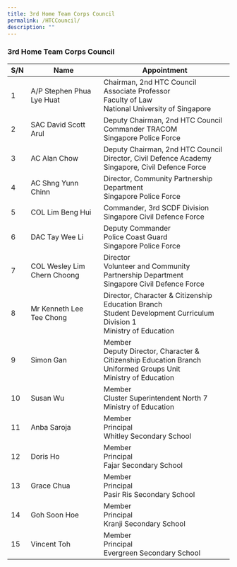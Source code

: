 ```yaml
---
title: 3rd Home Team Corps Council
permalink: /HTCCouncil/
description: ""
---
```

### 3rd Home Team Corps Council


| S/N | Name | Appointment |
| -------- | -------- | -------- |
| 1     | A/P Stephen Phua Lye Huat     | Chairman, 2nd HTC Council<br>Associate Professor<br>Faculty of Law<br>National University of Singapore     |
| 2     | SAC David Scott Arul     | Deputy Chairman, 2nd HTC Council<br>Commander TRACOM<br>Singapore Police Force     |
| 3     | AC Alan Chow     | Deputy Chairman, 2nd HTC Council<br>Director, Civil Defence Academy<br>Singapore, Civil Defence Force     |
| 4     | AC Shng Yunn Chinn     | Director, Community Partnership Department<br>Singapore Police Force     |
| 5     | COL Lim Beng Hui     | Commander, 3rd SCDF Division<br>Singapore Civil Defence Force     |
| 6     | DAC Tay Wee Li     | Deputy Commander<br>Police Coast Guard<br>Singapore Police Force     |
| 7     | COL Wesley Lim Chern Choong     | Director<br>Volunteer and Community Partnership Department<br>Singapore Civil Defence Force     |
| 8     | Mr Kenneth Lee Tee Chong     | Director, Character & Citizenship Education Branch<br>Student Development Curriculum Division 1<br>Ministry of Education     |
| 9     | Simon Gan     | Member<br>Deputy Director, Character & Citizenship Education Branch<br>Uniformed Groups Unit<br>Ministry of Education     |
| 10     | Susan Wu     | Member<br>Cluster Superintendent North 7<br>Ministry of Education     |
| 11     | Anba Saroja     | Member<br>Principal<br>Whitley Secondary School     |
| 12     | Doris Ho     | Member<br>Principal<br>Fajar Secondary School     |
| 13     | Grace Chua     | Member<br>Principal<br>Pasir Ris Secondary School     |
| 14     | Goh Soon Hoe     | Member<br>Principal<br>Kranji Secondary School     |
| 15     | Vincent Toh     | Member<br>Principal<br>Evergreen Secondary School     |